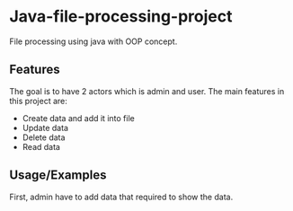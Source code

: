 
# Java-file-processing-project

File processing using java with OOP concept.




## Features
The goal is to have 2 actors which is admin and user. The main features in this project are:
- Create data and add it into file
- Update data
- Delete data
- Read data


## Usage/Examples

First, admin have to add data that required to show the data.

```java

```
